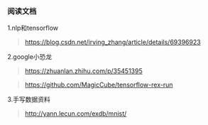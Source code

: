 ### 阅读文档

1.nlp和tensorflow
> https://blog.csdn.net/irving_zhang/article/details/69396923

2.google小恐龙
> https://zhuanlan.zhihu.com/p/35451395

> https://github.com/MagicCube/tensorflow-rex-run

3.手写数据资料
> http://yann.lecun.com/exdb/mnist/
